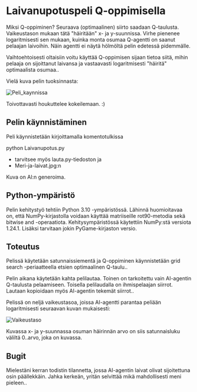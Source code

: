 # Laivanupotuspeli Q-oppimisella

Miksi Q-oppiminen? Seuraava (optimaalinen) siirto saadaan Q-taulusta. Vaikeustason mukaan tätä "häiritään" x- ja y-suunnissa. Virhe pienenee logaritmisesti sen mukaan, kuinka monta osumaa Q-agentti on saanut pelaajan laivoihin. Näin agentti ei näytä hölmöltä pelin edetessä pidemmälle.

Vaihtoehtoisesti oltaisiin voitu käyttää Q-oppimisen sijaan tietoa siitä, mihin pelaaja on sijoittanut laivansa ja vastaavasti logaritmisesti "häiritä" optimaalista osumaa..

Vielä kuva pelin tuoksinnasta:

![Peli_kaynnissa](https://github.com/tickBit/Q-Laivanupotus/assets/61118857/1772ef4c-857b-4106-9406-fd709cde23b5)

Toivottavasti houkuttelee kokeilemaan. :)

## Pelin käynnistäminen

Peli käynnistetään kirjoittamalla komentotulkissa

python Laivanupotus.py

- tarvitsee myös lauta.py-tiedoston ja
- Meri-ja-laivat.jpg:n

Kuva on AI:n generoima.

## Python-ympäristö

Pelin kehitystyö tehtiin Python 3.10 -ympäristössä. Lähinnä huomioitavaa on, että NumPy-kirjastolla voidaan käyttää matriiseille rot90-metodia sekä bitwise and -operaatiota. Kehitysympäristössä käytettiin NumPy:stä versiota 1.24.1. Lisäksi tarvitaan jokin PyGame-kirjaston versio.

## Toteutus

Pelissä käytetään satunnaissiementä ja Q-oppiminen käynnistetään grid search -periaatteella etsien optimaalinen Q-taulu..

Pelin aikana käytetään kahta pelilautaa. Toinen on tarkoitettu vain AI-agentin Q-taulusta pelaamiseen. Toisella pelilaudalla on ihmispelaajan siirrot. Lautaan kopioidaan myös AI-agentin tekemät siirrot..

Pelissä on neljä vaikeustasoa, joissa AI-agentti parantaa peliään logaritmisesti seuraavan kuvan mukaisesti:

![Vaikeustaso](https://github.com/tickBit/Q-Laivanupotus/assets/61118857/47735f65-bd25-4e96-a575-943b1f608062)

Kuvassa x- ja y-suunnassa osuman häirinnän arvo on siis satunnaisluku väliltä 0..arvo, joka on kuvassa.

## Bugit

Mielestäni kerran todistin tilannetta, jossa AI-agentin laivat olivat sijoitettuna osin päällekkäin. Jahka kerkeän, yritän selvittää mikä mahdollisesti meni pieleen..
